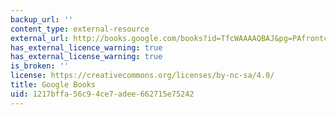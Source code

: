 ```yaml
---
backup_url: ''
content_type: external-resource
external_url: http://books.google.com/books?id=TfcWAAAAQBAJ&pg=PAfrontcover
has_external_licence_warning: true
has_external_license_warning: true
is_broken: ''
license: https://creativecommons.org/licenses/by-nc-sa/4.0/
title: Google Books
uid: 1217bffa-56c9-4ce7-adee-662715e75242
---
```

